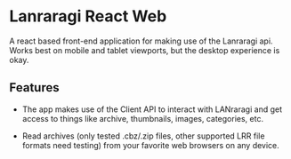 # Lanraragi React Web

A react based front-end application for making use of the Lanraragi api. Works best on mobile and tablet viewports, but the desktop experience is okay.

## Features

- The app makes use of the Client API to interact with LANraragi and get access to things like archive, thumbnails, images, categories, etc.

- Read archives (only tested .cbz/.zip files, other supported LRR file formats need testing) from your favorite web browsers on any device.
